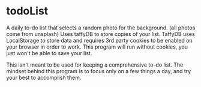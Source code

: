 # todoList
A daily to-do list that selects a random photo for the background. (all photos come from unsplash)
Uses taffyDB to store copies of your list.
TaffyDB uses LocalStorage to store data and requires 3rd party cookies to be enabled on your browser in order to work.
This program will run without cookies, you just won't be able to save your list.

This isn't meant to be used for keeping a comprehensive to-do list. The mindset behind this program is to focus only on a few things a day, and try your best to accomplish them.
